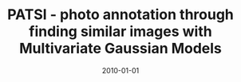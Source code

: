---
# Documentation: https://wowchemy.com/docs/managing-content/

title: PATSI - photo annotation through finding similar images with Multivariate Gaussian
  Models
subtitle: ''
summary: ''
authors:
- Michał Stanek
- Bartosz H. Broda
- kwasnicka
tags: []
categories: []
date: '2010-01-01'
lastmod: 2022-10-07T05:01:13Z
featured: false
draft: false

# Featured image
# To use, add an image named `featured.jpg/png` to your page's folder.
# Focal points: Smart, Center, TopLeft, Top, TopRight, Left, Right, BottomLeft, Bottom, BottomRight.
image:
  caption: ''
  focal_point: ''
  preview_only: false

# Projects (optional).
#   Associate this post with one or more of your projects.
#   Simply enter your project's folder or file name without extension.
#   E.g. `projects = ["internal-project"]` references `content/project/deep-learning/index.md`.
#   Otherwise, set `projects = []`.
projects: []
publishDate: '2022-10-07T05:01:12.428376Z'
publication_types:
- '2'
abstract: ''
publication: '*Lecture Notes in Computer Science*'
doi: 10.1007/978-3-642-15907-7_35
---
